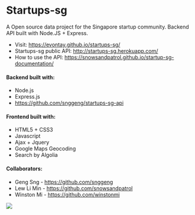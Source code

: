 # Startups-sg
A Open source data project for the Singapore startup community. Backend API built with Node.JS + Express.

* Visit: https://evontay.github.io/startups-sg/
* Startups-sg public API: http://startups-sg.herokuapp.com/
* How to use the API: https://snowsandpatrol.github.io/startup-sg-documentation/

#### Backend built with:
* Node.js
* Express.js
* https://github.com/snggeng/startups-sg-api

#### Frontend built with:
* HTML5 + CSS3
* Javascript
* Ajax + Jquery
* Google Maps Geocoding
* Search by Algolia

#### Collaborators:
* Geng Sng - https://github.com/snggeng
* Lew Li Min - https://github.com/snowsandpatrol
* Winston Mi - https://github.com/winstonmi

<img src="https://c7.staticflickr.com/9/8436/28892830110_0ee6a0231d_b.jpg"/>
